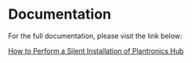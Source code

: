# Documentation

For the full documentation, please visit the link below:

[How to Perform a Silent Installation of Plantronics Hub](https://blog.wuibaille.fr/2024/05/how-to-perform-a-silent-installation-of-plantronics-hub/)
